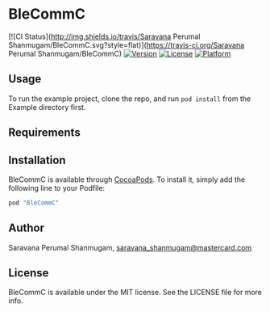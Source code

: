 # BleCommC

[![CI Status](http://img.shields.io/travis/Saravana Perumal Shanmugam/BleCommC.svg?style=flat)](https://travis-ci.org/Saravana Perumal Shanmugam/BleCommC)
[![Version](https://img.shields.io/cocoapods/v/BleCommC.svg?style=flat)](http://cocoapods.org/pods/BleCommC)
[![License](https://img.shields.io/cocoapods/l/BleCommC.svg?style=flat)](http://cocoapods.org/pods/BleCommC)
[![Platform](https://img.shields.io/cocoapods/p/BleCommC.svg?style=flat)](http://cocoapods.org/pods/BleCommC)

## Usage

To run the example project, clone the repo, and run `pod install` from the Example directory first.

## Requirements

## Installation

BleCommC is available through [CocoaPods](http://cocoapods.org). To install
it, simply add the following line to your Podfile:

```ruby
pod "BleCommC"
```

## Author

Saravana Perumal Shanmugam, saravana_shanmugam@mastercard.com

## License

BleCommC is available under the MIT license. See the LICENSE file for more info.
